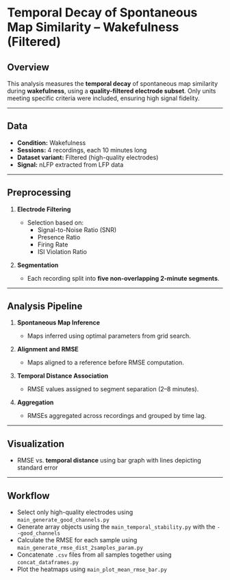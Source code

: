 # Temporal Decay of Spontaneous Map Similarity – Wakefulness (Filtered)

## Overview

This analysis measures the **temporal decay** of spontaneous map similarity during **wakefulness**, using a **quality-filtered electrode subset**. Only units meeting specific criteria were included, ensuring high signal fidelity.

---

## Data

- **Condition:** Wakefulness
- **Sessions:** 4 recordings, each 10 minutes long
- **Dataset variant:** Filtered (high-quality electrodes)
- **Signal:** nLFP extracted from LFP data

---

## Preprocessing

1. **Electrode Filtering**
   - Selection based on:
     - Signal-to-Noise Ratio (SNR)
     - Presence Ratio
     - Firing Rate
     - ISI Violation Ratio

2. **Segmentation**
   - Each recording split into **five non-overlapping 2-minute segments**.

---

## Analysis Pipeline

1. **Spontaneous Map Inference**
   - Maps inferred using optimal parameters from grid search.

2. **Alignment and RMSE**
   - Maps aligned to a reference before RMSE computation.

3. **Temporal Distance Association**
   - RMSE values assigned to segment separation (2–8 minutes).

4. **Aggregation**
   - RMSEs aggregated across recordings and grouped by time lag.

---
## Visualization

- RMSE vs. **temporal distance** using bar graph with lines depicting standard error
---
## Workflow
- Select only high-quality electrodes using `main_generate_good_channels.py`
- Generate array objects using the `main_temporal_stability.py` with the `--good_channels`
- Calculate the RMSE for each sample using `main_generate_rmse_dist_2samples_param.py`
- Concatenate `.csv` files from all samples together using `concat_dataframes.py`
- Plot the heatmaps using `main_plot_mean_rmse_bar.py`